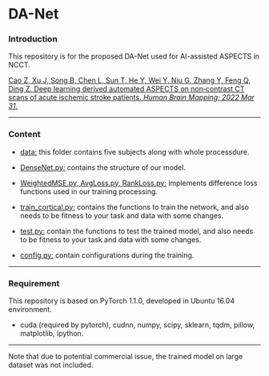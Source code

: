 # DA-Net
### Introduction

This repository is for the proposed DA-Net used for AI-assisted ASPECTS in NCCT.

[Cao Z, Xu J, Song B, Chen L, Sun T, He Y, Wei Y, Niu G, Zhang Y, Feng Q, Ding Z. Deep learning derived automated ASPECTS on non‐contrast CT scans of acute ischemic stroke patients. *Human Brain Mapping; 2022 Mar 31*.](https://onlinelibrary.wiley.com/doi/full/10.1002/hbm.25845)


-------------------------------

### Content

-  [data:](https://github.com/simonsf/ct-aspects/tree/main/data) this folder contains five subjects along with whole processdure.

-  [DenseNet.py:](https://github.com/simonsf/ct-aspects/blob/main/DenseNet.py) contains the structure of our model.

-  [WeightedMSE.py, ](https://github.com/simonsf/ct-aspects/blob/main/WeightedMSE.py) [AvgLoss.py, ](https://github.com/simonsf/ct-aspects/blob/main/AvgLoss.py)[RankLoss.py:](https://github.com/simonsf/ct-aspects/blob/main/RankLoss.py) implements difference loss functions used in our training processing.

-  [train_cortical.py:](https://github.com/simonsf/ct-aspects/blob/main/train_cortical.py) contains the functions to train the network, and also needs to be fitness to your task and data with some changes.

-  [test.py:](https://github.com/simonsf/ct-aspects/blob/main/test.py) contain the functions to test the trained model, and also needs to be fitness to your task and data with some changes.

- [config.py:](https://github.com/simonsf/ct-aspects/blob/main/test.py) contain configurations during the training.  

----------------------

### Requirement

This repository is based on PyTorch 1.1.0, developed in Ubuntu 16.04 environment. 


-  cuda (required by pytorch), cudnn, numpy, scipy, sklearn, tqdm, pillow, matplotlib, ipython.

-----------------------

Note that due to potential commercial issue, the trained model on large dataset was not included.

